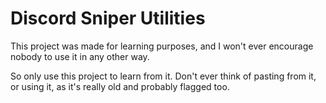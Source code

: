 # Discord Sniper Utilities

This project was made for learning purposes, and I won't ever encourage nobody to use it in any other way.

So only use this project to learn from it. Don't ever think of pasting from it, or using it, as it's really old and probably flagged too.
